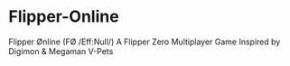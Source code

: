 # Flipper-Online
Flipper Ønline (FØ /Eff:Null/)  A Flipper Zero Multiplayer Game Inspired by Digimon &amp; Megaman V-Pets
